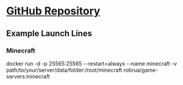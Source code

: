 # [GitHub Repository](https://github.com/robrua/game-servers)

## Example Launch Lines

### Minecraft

docker run -d -p 25565:25565 --restart=always --name minecraft -v path/to/your/server/data/folder:/root/minecraft robrua/game-servers:minecraft